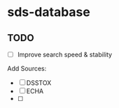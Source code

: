 # sds-database

## TODO

- [ ] Improve search speed & stability

Add Sources:
- [ ] DSSTOX
- [ ] ECHA
- [ ] 
